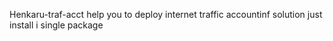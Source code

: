 Henkaru-traf-acct help you to deploy internet traffic accountinf solution
just install i single package
